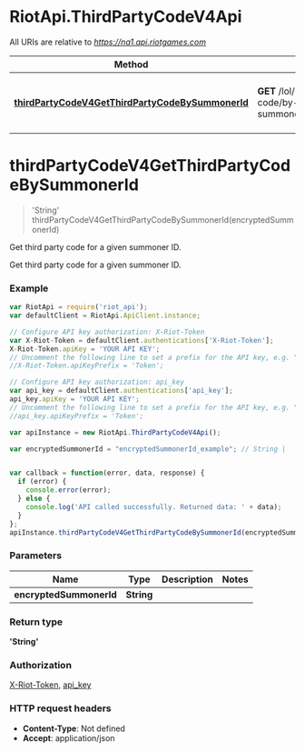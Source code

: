 # RiotApi.ThirdPartyCodeV4Api

All URIs are relative to *https://na1.api.riotgames.com*

Method | HTTP request | Description
------------- | ------------- | -------------
[**thirdPartyCodeV4GetThirdPartyCodeBySummonerId**](ThirdPartyCodeV4Api.md#thirdPartyCodeV4GetThirdPartyCodeBySummonerId) | **GET** /lol/platform/v4/third-party-code/by-summoner/{encryptedSummonerId} | Get third party code for a given summoner ID.


<a name="thirdPartyCodeV4GetThirdPartyCodeBySummonerId"></a>
# **thirdPartyCodeV4GetThirdPartyCodeBySummonerId**
> &#39;String&#39; thirdPartyCodeV4GetThirdPartyCodeBySummonerId(encryptedSummonerId)

Get third party code for a given summoner ID.

Get third party code for a given summoner ID.

### Example
```javascript
var RiotApi = require('riot_api');
var defaultClient = RiotApi.ApiClient.instance;

// Configure API key authorization: X-Riot-Token
var X-Riot-Token = defaultClient.authentications['X-Riot-Token'];
X-Riot-Token.apiKey = 'YOUR API KEY';
// Uncomment the following line to set a prefix for the API key, e.g. "Token" (defaults to null)
//X-Riot-Token.apiKeyPrefix = 'Token';

// Configure API key authorization: api_key
var api_key = defaultClient.authentications['api_key'];
api_key.apiKey = 'YOUR API KEY';
// Uncomment the following line to set a prefix for the API key, e.g. "Token" (defaults to null)
//api_key.apiKeyPrefix = 'Token';

var apiInstance = new RiotApi.ThirdPartyCodeV4Api();

var encryptedSummonerId = "encryptedSummonerId_example"; // String | 


var callback = function(error, data, response) {
  if (error) {
    console.error(error);
  } else {
    console.log('API called successfully. Returned data: ' + data);
  }
};
apiInstance.thirdPartyCodeV4GetThirdPartyCodeBySummonerId(encryptedSummonerId, callback);
```

### Parameters

Name | Type | Description  | Notes
------------- | ------------- | ------------- | -------------
 **encryptedSummonerId** | **String**|  | 

### Return type

**&#39;String&#39;**

### Authorization

[X-Riot-Token](../README.md#X-Riot-Token), [api_key](../README.md#api_key)

### HTTP request headers

 - **Content-Type**: Not defined
 - **Accept**: application/json


